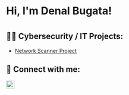 <h1>Hi, I'm Denal Bugata!<h1>

<h2>👨‍💻 Cybersecurity / IT Projects:</h2>

  - [Network Scanner Project](https://github.com/denalbugata/Network-Port-Scanner-Project)

<h2> 🤳 Connect with me:</h2>

[<img align="left" alt="JoshMadakor | LinkedIn" width="22px" src="https://cdn.jsdelivr.net/npm/simple-icons@v3/icons/linkedin.svg" />][linkedin]

[linkedin]: https://linkedin.com/in/denalbugata

